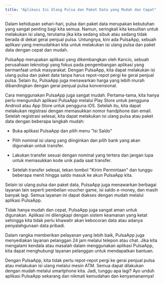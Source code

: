 ```yaml
---
title: "Aplikasi Isi Ulang Pulsa dan Paket Data yang Mudah dan Cepat"
---
```


Dalam kehidupan sehari-hari, pulsa dan paket data merupakan kebutuhan yang sangat penting bagi kita semua. Namun, seringkali kita kesulitan untuk melakukan isi ulang, terutama jika kita sedang sibuk atau sedang tidak berada di dekat gerai penjual pulsa. Untungnya, kini ada PulsaApp, sebuah aplikasi yang memudahkan kita untuk melakukan isi ulang pulsa dan paket data dengan cepat dan mudah.

PulsaApp merupakan aplikasi yang dikembangkan oleh Kancio, sebuah perusahaan teknologi yang fokus pada pengembangan aplikasi yang bermanfaat untuk masyarakat. Dengan PulsaApp, kita dapat melakukan isi ulang pulsa dan paket data tanpa harus repot-repot pergi ke gerai penjual pulsa. Selain itu, PulsaApp juga menawarkan harga yang lebih murah dibandingkan dengan gerai penjual pulsa konvensional.

Cara menggunakan PulsaApp juga sangat mudah. Pertama-tama, kita hanya perlu mengunduh aplikasi PulsaApp melalui Play Store untuk pengguna Android atau App Store untuk pengguna iOS. Setelah itu, kita dapat melakukan registrasi dengan memasukkan nomor handphone dan email. Setelah registrasi selesai, kita dapat melakukan isi ulang pulsa atau paket data dengan beberapa langkah mudah:

- Buka aplikasi PulsaApp dan pilih menu "Isi Saldo"

- Pilih nominal isi ulang yang diinginkan dan pilih bank yang akan digunakan untuk transfer.

- Lakukan transfer sesuai dengan nominal yang tertera dan jangan lupa untuk memasukkan kode unik pada saat transfer.

- Setelah transfer selesai, tekan tombol "Kirim Permintaan" dan tunggu beberapa menit hingga saldo masuk ke akun PulsaApp kita.

Selain isi ulang pulsa dan paket data, PulsaApp juga menawarkan berbagai layanan lain seperti pembelian voucher game, isi saldo e-money, dan masih banyak lagi. Semua layanan ini dapat diakses dengan mudah melalui aplikasi PulsaApp.

Tidak hanya mudah dan cepat, PulsaApp juga sangat aman untuk digunakan. Aplikasi ini dilengkapi dengan sistem keamanan yang ketat sehingga kita tidak perlu khawatir akan kebocoran data atau adanya penyalahgunaan data pribadi.

Dalam rangka memberikan pelayanan yang lebih baik, PulsaApp juga menyediakan layanan pelanggan 24 jam melalui telepon atau chat. Jika kita mengalami kendala atau masalah dalam menggunakan aplikasi PulsaApp, kita dapat menghubungi layanan pelanggan untuk mendapatkan bantuan.

Dengan PulsaApp, kita tidak perlu repot-repot pergi ke gerai penjual pulsa atau melakukan isi ulang melalui mesin ATM. Semua dapat dilakukan dengan mudah melalui smartphone kita. Jadi, tunggu apa lagi? Ayo unduh aplikasi PulsaApp sekarang dan nikmati kemudahan dan kenyamanannya!
